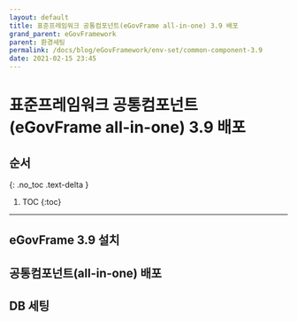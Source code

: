 ```yaml
---
layout: default
title: 표준프레임워크 공통컴포넌트(eGovFrame all-in-one) 3.9 배포
grand_parent: eGovFramework
parent: 환경세팅
permalink: /docs/blog/eGovFramework/env-set/common-component-3.9
date: 2021-02-15 23:45
---
```


# 표준프레임워크 공통컴포넌트(eGovFrame all-in-one) 3.9 배포

## 순서
{: .no_toc .text-delta }

1. TOC
{:toc}

---

## eGovFrame 3.9 설치

## 공통컴포넌트(all-in-one) 배포

## DB 세팅
